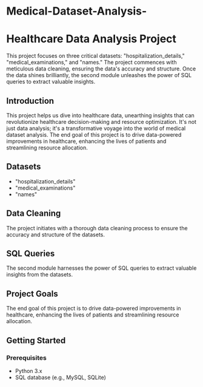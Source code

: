 # Medical-Dataset-Analysis-

# Healthcare Data Analysis Project

This project focuses on three critical datasets: "hospitalization_details," "medical_examinations," and "names." The project commences with meticulous data cleaning, ensuring the data's accuracy and structure. Once the data shines brilliantly, the second module unleashes the power of SQL queries to extract valuable insights.

## Introduction

This project helps us dive into healthcare data, unearthing insights that can revolutionize healthcare decision-making and resource optimization. It's not just data analysis; it's a transformative voyage into the world of medical dataset analysis. The end goal of this project is to drive data-powered improvements in healthcare, enhancing the lives of patients and streamlining resource allocation.

## Datasets

- "hospitalization_details"
- "medical_examinations"
- "names"

## Data Cleaning

The project initiates with a thorough data cleaning process to ensure the accuracy and structure of the datasets.

## SQL Queries

The second module harnesses the power of SQL queries to extract valuable insights from the datasets.

## Project Goals

The end goal of this project is to drive data-powered improvements in healthcare, enhancing the lives of patients and streamlining resource allocation.

## Getting Started

### Prerequisites

- Python 3.x
- SQL database (e.g., MySQL, SQLite)


